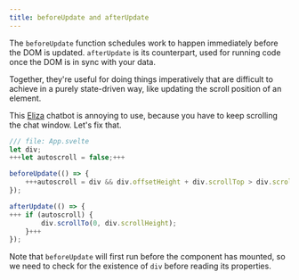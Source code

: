```yaml
---
title: beforeUpdate and afterUpdate
---
```


The `beforeUpdate` function schedules work to happen immediately before the DOM is updated. `afterUpdate` is its counterpart, used for running code once the DOM is in sync with your data.

Together, they're useful for doing things imperatively that are difficult to achieve in a purely state-driven way, like updating the scroll position of an element.

This [Eliza](https://en.wikipedia.org/wiki/ELIZA) chatbot is annoying to use, because you have to keep scrolling the chat window. Let's fix that.

```js
/// file: App.svelte
let div;
+++let autoscroll = false;+++

beforeUpdate(() => {
	+++autoscroll = div && div.offsetHeight + div.scrollTop > div.scrollHeight - 20;+++
});

afterUpdate(() => {
+++	if (autoscroll) {
		div.scrollTo(0, div.scrollHeight);
	}+++
});
```

Note that `beforeUpdate` will first run before the component has mounted, so we need to check for the existence of `div` before reading its properties.
